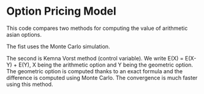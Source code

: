 # Option Pricing Model

This code compares two methods for computing the value of arithmetic asian options.

The fist uses the Monte Carlo simulation. 

The second is Kemna Vorst method (control variable). We write E(X) = E(X-Y) + E(Y), X being the arithmetic option and Y being the geometric option. The geometric option is computed thanks to an exact formula and the difference is computed using Monte Carlo. The convergence is much faster using this method.